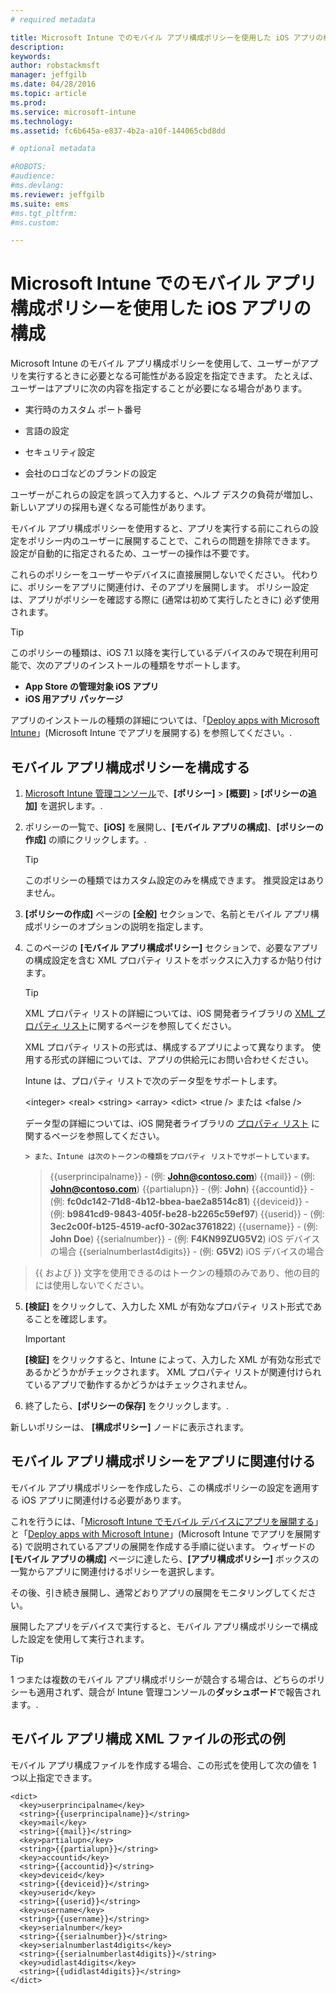 ```yaml
---
# required metadata

title: Microsoft Intune でのモバイル アプリ構成ポリシーを使用した iOS アプリの構成 | Microsoft Intune
description:
keywords:
author: robstackmsft
manager: jeffgilb
ms.date: 04/28/2016
ms.topic: article
ms.prod:
ms.service: microsoft-intune
ms.technology:
ms.assetid: fc6b645a-e837-4b2a-a10f-144065cbd8dd

# optional metadata

#ROBOTS:
#audience:
#ms.devlang:
ms.reviewer: jeffgilb
ms.suite: ems
#ms.tgt_pltfrm:
#ms.custom:

---
```


# Microsoft Intune でのモバイル アプリ構成ポリシーを使用した iOS アプリの構成
Microsoft Intune のモバイル アプリ構成ポリシーを使用して、ユーザーがアプリを実行するときに必要となる可能性がある設定を指定できます。 たとえば、ユーザーはアプリに次の内容を指定することが必要になる場合があります。

-   実行時のカスタム ポート番号

-   言語の設定

-   セキュリティ設定

-   会社のロゴなどのブランドの設定

ユーザーがこれらの設定を誤って入力すると、ヘルプ デスクの負荷が増加し、新しいアプリの採用も遅くなる可能性があります。

モバイル アプリ構成ポリシーを使用すると、アプリを実行する前にこれらの設定をポリシー内のユーザーに展開することで、これらの問題を排除できます。 設定が自動的に指定されるため、ユーザーの操作は不要です。

これらのポリシーをユーザーやデバイスに直接展開しないでください。 代わりに、ポリシーをアプリに関連付け、そのアプリを展開します。 ポリシー設定は、アプリがポリシーを確認する際に (通常は初めて実行したときに) 必ず使用されます。

> [!TIP]
> このポリシーの種類は、iOS 7.1 以降を実行しているデバイスのみで現在利用可能で、次のアプリのインストールの種類をサポートします。
> 
> -   **App Store の管理対象 iOS アプリ**
> -   **iOS 用アプリ パッケージ**
> 
> アプリのインストールの種類の詳細については、「[Deploy apps with Microsoft Intune](deploy-apps.md)」(Microsoft Intune でアプリを展開する) を参照してください。.

## モバイル アプリ構成ポリシーを構成する

1.  [Microsoft Intune 管理コンソール](https://manage.microsoft.com)で、**[ポリシー]**  &gt;  **[概要]**  &gt;  **[ポリシーの追加]** を選択します。.

2.  ポリシーの一覧で、**[iOS]** を展開し、**[モバイル アプリの構成]**、**[ポリシーの作成]** の順にクリックします。.

    > [!TIP]
    > このポリシーの種類ではカスタム設定のみを構成できます。 推奨設定はありません。

3.  **[ポリシーの作成]** ページの **[全般]** セクションで、名前とモバイル アプリ構成ポリシーのオプションの説明を指定します。

4.  このページの **[モバイル アプリ構成ポリシー]** セクションで、必要なアプリの構成設定を含む XML プロパティ リストをボックスに入力するか貼り付けます。

    > [!TIP]
    > XML プロパティ リストの詳細については、iOS 開発者ライブラリの [XML プロパティ リスト](https://developer.apple.com/library/ios/documentation/Cocoa/Conceptual/PropertyLists/UnderstandXMLPlist/UnderstandXMLPlist.html)に関するページを参照してください。
    > 
    > XML プロパティ リストの形式は、構成するアプリによって異なります。 使用する形式の詳細については、アプリの供給元にお問い合わせください。
    > 
    > Intune は、プロパティ リストで次のデータ型をサポートします。
    > 
    > &lt;integer&gt;
    > &lt;real&gt;
    > &lt;string&gt;
    > &lt;array&gt;
    > &lt;dict&gt;
    > &lt;true /&gt; または &lt;false /&gt;
    > 
    > データ型の詳細については、iOS 開発者ライブラリの [プロパティ リスト](https://developer.apple.com/library/ios/documentation/Cocoa/Conceptual/PropertyLists/AboutPropertyLists/AboutPropertyLists.html) に関するページを参照してください。
    >
        > また、Intune は次のトークンの種類をプロパティ リストでサポートしています。
    >    
    > \{\{userprincipalname\}\} - (例: **John@contoso.com**)
    > \{\{mail\}\} - (例: **John@contoso.com**)
    > \{\{partialupn\}\} - (例: **John**)
    > \{\{accountid\}\} - (例: **fc0dc142-71d8-4b12-bbea-bae2a8514c81**)
    > \{\{deviceid\}\} - (例: **b9841cd9-9843-405f-be28-b2265c59ef97**)
    > \{\{userid\}\} - (例: **3ec2c00f-b125-4519-acf0-302ac3761822**)
    > \{\{username\}\} - (例: **John Doe**)
    > \{\{serialnumber\}\} - (例: **F4KN99ZUG5V2**) iOS デバイスの場合
    > \{\{serialnumberlast4digits\}\} - (例: **G5V2**) iOS デバイスの場合
>
> \{\{ および \}\} 文字を使用できるのはトークンの種類のみであり、他の目的には使用しないでください。




5.  **[検証]** をクリックして、入力した XML が有効なプロパティ リスト形式であることを確認します。

    > [!IMPORTANT]
    > **[検証]** をクリックすると、Intune によって、入力した XML が有効な形式であるかどうかがチェックされます。 XML プロパティ リストが関連付けられているアプリで動作するかどうかはチェックされません。

6.  終了したら、**[ポリシーの保存]** をクリックします。.

新しいポリシーは、 **[構成ポリシー]** ノードに表示されます。

## モバイル アプリ構成ポリシーをアプリに関連付ける
モバイル アプリ構成ポリシーを作成したら、この構成ポリシーの設定を適用する iOS アプリに関連付ける必要があります。

これを行うには、「[Microsoft Intune でモバイル デバイスにアプリを展開する](add-apps-for-mobile-devices-in-microsoft-intune.md)」と「[Deploy apps with Microsoft Intune](deploy-apps-in-microsoft-intune.md)」(Microsoft Intune でアプリを展開する) で説明されているアプリの展開を作成する手順に従います。 ウィザードの **[モバイル アプリの構成]** ページに達したら、**[アプリ構成ポリシー]** ボックスの一覧からアプリに関連付けるポリシーを選択します。

その後、引き続き展開し、通常どおりアプリの展開をモニタリングしてください。

展開したアプリをデバイスで実行すると、モバイル アプリ構成ポリシーで構成した設定を使用して実行されます。

> [!TIP]
> 1 つまたは複数のモバイル アプリ構成ポリシーが競合する場合は、どちらのポリシーも適用されず、競合が Intune 管理コンソールの**ダッシュボード**で報告されます。.

## モバイル アプリ構成 XML ファイルの形式の例

モバイル アプリ構成ファイルを作成する場合、この形式を使用して次の値を 1 つ以上指定できます。

```
<dict>
  <key>userprincipalname</key>
  <string>{{userprincipalname}}</string>
  <key>mail</key>
  <string>{{mail}}</string>
  <key>partialupn</key>
  <string>{{partialupn}}</string>
  <key>accountid</key>
  <string>{{accountid}}</string>
  <key>deviceid</key>
  <string>{{deviceid}}</string>
  <key>userid</key>
  <string>{{userid}}</string>
  <key>username</key>
  <string>{{username}}</string>
  <key>serialnumber</key>
  <string>{{serialnumber}}</string>
  <key>serialnumberlast4digits</key>
  <string>{{serialnumberlast4digits}}</string>
  <key>udidlast4digits</key>
  <string>{{udidlast4digits}}</string>
</dict>

```




<!--HONumber=May16_HO1-->


